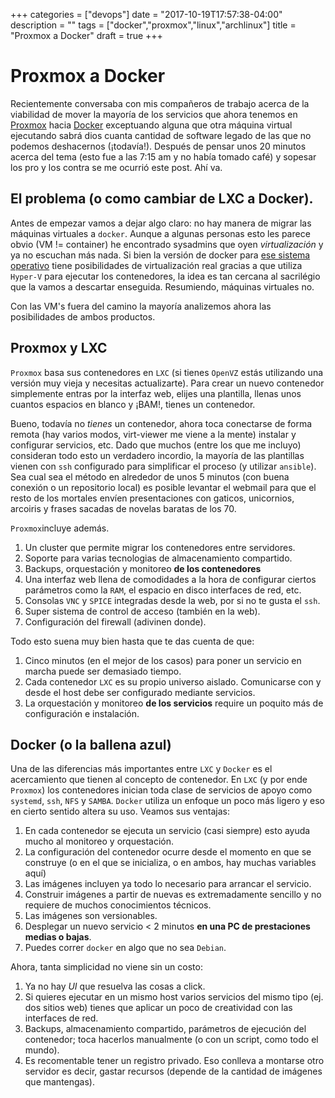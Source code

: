 +++
categories = ["devops"]
date = "2017-10-19T17:57:38-04:00"
description = ""
tags = ["docker","proxmox","linux","archlinux"]
title = "Proxmox a Docker"
draft = true
+++

# Proxmox a Docker

Recientemente conversaba con mis compañeros de trabajo acerca de la viabilidad
de mover la mayoría de los servicios que ahora tenemos en
[Proxmox](http://www.proxmox.com ) hacia [Docker](http://docker.com) exceptuando
alguna que otra máquina virtual ejecutando sabrá dios cuanta cantidad de
software legado de las que no podemos deshacernos (¡todavía!). Después de pensar
unos 20 minutos acerca del tema (esto fue a las 7:15 am y no había tomado café)
y sopesar los pro y los contra se me ocurrió este post. Ahí va.

## El problema (o como cambiar de LXC a Docker).

Antes de empezar vamos a dejar algo claro: no hay manera de migrar las máquinas
virtuales a `docker`. Aunque a algunas personas esto les parece obvio (VM !=
container) he encontrado sysadmins que oyen *virtualización* y ya no escuchan
más nada. Si bien la versión de docker para [ese sistema
operativo](http://www.microsoft.com) tiene posibilidades de virtualización real
gracias a que utiliza `Hyper-V` para ejecutar los contenedores, la idea es tan
cercana al sacrilégio que la vamos a descartar enseguida. Resumiendo, máquinas
virtuales no.

Con las VM's fuera del camino la mayoría analizemos ahora las posibilidades de ambos productos.

## Proxmox y LXC

`Proxmox` basa sus contenedores en `LXC` (si tienes `OpenVZ` estás utilizando
una versión muy vieja y necesitas actualizarte). Para crear un nuevo contenedor
simplemente entras por la interfaz web, elijes una plantilla, llenas unos
cuantos espacios en blanco y ¡BAM!, tienes un contenedor.

Bueno, todavía no *tienes* un contenedor, ahora toca conectarse de forma remota
(hay varios modos, virt-viewer me viene a la mente) instalar y configurar
servicios, etc. Dado que muchos (entre los que me incluyo) consideran todo esto
un verdadero incordio, la mayoría de las plantillas vienen con `ssh` configurado
para simplificar el proceso (y utilizar `ansible`). Sea cual sea el método en
alrededor de unos 5 minutos (con buena conexión o un repositorio local) es
posible levantar el webmail para que el resto de los mortales envíen
presentaciones con gaticos, unicornios, arcoiris y frases sacadas de novelas
baratas de los 70.

`Proxmox`incluye además.

1. Un cluster que permite migrar los contenedores entre servidores.
2. Soporte para varias tecnologias de almacenamiento compartido.
3. Backups, orquestación y monitoreo **de los contenedores**
4. Una interfaz web llena de comodidades a la hora de configurar ciertos
   parámetros como la `RAM`, el espacio en disco interfaces de red, etc.
5. Consolas `VNC` y `SPICE` integradas desde la web, por si no te gusta el
   `ssh`.
6. Super sistema de control de acceso (también en la web).
7. Configuración del firewall (adivinen donde).

Todo esto suena muy bien hasta que te das cuenta de que:

1. Cinco minutos (en el mejor de los casos) para poner un servicio en marcha
   puede ser demasiado tiempo.
2. Cada contenedor `LXC` es su propio universo aislado. Comunicarse con y desde
   el host debe ser configurado mediante servicios.
3. La orquestación y monitoreo **de los servicios** require un poquito más de
   configuración e instalación.


## Docker (o la ballena azul)

Una de las diferencias más importantes entre `LXC` y `Docker` es el acercamiento
que tienen al concepto de contenedor. En `LXC` (y por ende `Proxmox`) los
contenedores inician toda clase de servicios de apoyo como `systemd`, `ssh`,
`NFS` y `SAMBA`. `Docker` utiliza un enfoque un poco más ligero y eso en cierto
sentido altera su uso. Veamos sus ventajas:

1. En cada contenedor se ejecuta un servicio (casi siempre) esto ayuda mucho al
   monitoreo y orquestación.
2. La configuración del contenedor ocurre desde el momento en que se construye
   (o en el que se inicializa, o en ambos, hay muchas variables aquí)
3. Las imágenes incluyen ya todo lo necesario para arrancar el servicio.
4. Construir imágenes a partir de nuevas es extremadamente sencillo y no
   requiere de muchos conocimientos técnicos.
5. Las imágenes son versionables.
6. Desplegar un nuevo servicio < 2 minutos **en una PC de prestaciones medias o
   bajas**.
7. Puedes correr `docker` en algo que no sea `Debian`.

Ahora, tanta simplicidad no viene sin un costo:

1. Ya no hay *UI* que resuelva las cosas a click.
2. Si quieres ejecutar en un mismo host varios servicios del mismo tipo (ej. dos
   sitios web) tienes que aplicar un poco de creatividad con las interfaces de
   red.
3. Backups, almacenamiento compartido, parámetros de ejecución del contenedor;
   toca hacerlos manualmente (o con un script, como todo el mundo).
4. Es recomentable tener un registro privado. Eso conlleva a montarse otro
   servidor es decir, gastar recursos (depende de la cantidad de imágenes que
   mantengas).
